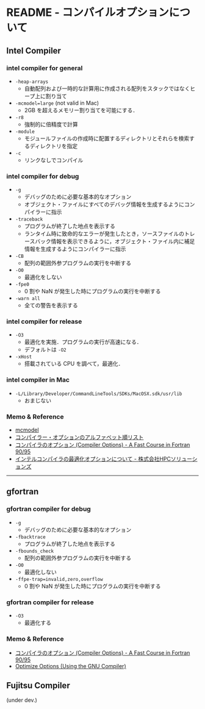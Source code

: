 # README - コンパイルオプションについて

## Intel Compiler 

### intel compiler for general
- `-heap-arrays`
  - 自動配列および一時的な計算用に作成される配列をスタックではなくヒープ上に割り当て
- `-mcmodel=large` (not valid in Mac)
  - 2GB を超えるメモリー割り当てを可能にする．
- `-r8`
  - 強制的に倍精度で計算
- `-module`
  - モジュールファイルの作成時に配置するディレクトリとそれらを検索するディレクトリを指定
- `-c`
  - リンクなしでコンパイル


### intel compiler for debug 
- `-g`
  - デバッグのために必要な基本的なオプション
  - オブジェクト・ファイルにすべてのデバッグ情報を生成するようにコンパイラーに指示
- `-traceback`
  - プログラムが終了した地点を表示する
  - ランタイム時に致命的なエラーが発生したとき，ソースファイルのトレースバック情報を表示できるように，オブジェクト・ファイル内に補足情報を生成するようにコンパイラーに指示
- `-CB`
  - 配列の範囲外参プログラムの実行を中断する
- `-O0`
  - 最適化をしない
- `-fpe0`
  - 0 割や NaN が発生した時にプログラムの実行を中断する
- `-warn all`
  - 全ての警告を表示する

### intel compiler for release
- `-O3`
  - 最適化を実施．プログラムの実行が高速になる．
  - デフォルトは `-O2`
- `-xHost`
  - 搭載されている CPU を調べて，最適化．

### intel compiler in Mac
- `-L/Library/Developer/CommandLineTools/SDKs/MacOSX.sdk/usr/lib`
  - おまじない

### Memo & Reference

- [mcmodel](http://www2.kobe-u.ac.jp/~lerl2/l_cc_p_10.1.008/doc/main_cls/mergedProjects/copts_cls/common_options/option_mcmodel.htm)
- [コンパイラー・オプションのアルファベット順リスト](https://jp.xlsoft.com/documents/intel/compiler/18/for_18_win_lin/GUID-F1391F3A-D995-4EBE-BBDA-9A07D601C2F3.html)
- [コンパイラのオプション (Compiler Options) - A Fast Course in Fortran 90/95](https://sites.google.com/site/fcfortran/home/option)
- [インテルコンパイラの最適化オプションについて - 株式会社HPCソリューションズ](https://www.hpc-sol.co.jp/support/tech/optimization/)


---

## gfortran

### gfortran compiler for debug 
- `-g`
  - デバッグのために必要な基本的なオプション
- `-fbacktrace`
  - プログラムが終了した地点を表示する
- `-fbounds_check`
  - 配列の範囲外参プログラムの実行を中断する
- `-O0`
  - 最適化しない
- `-ffpe-trap=invalid,zero,overflow`
  - 0 割や NaN が発生した時にプログラムの実行を中断する

### gfortran compiler for release

- `-O3`
  - 最適化する


### Memo & Reference

- [コンパイラのオプション (Compiler Options) - A Fast Course in Fortran 90/95](https://sites.google.com/site/fcfortran/home/option)
- [Optimize Options (Using the GNU Compiler)](https://gcc.gnu.org/onlinedocs/gcc/Optimize-Options.html)


## Fujitsu Compiler 

(under dev.)